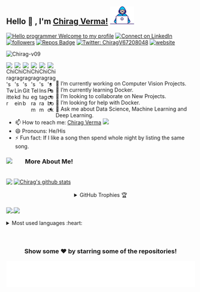 ## Hello 👋 , I'm [Chirag Verma!](https://chiragverma.zyrosite.com/) <img src="https://github.com/Chirag-v09/Chirag-v09/blob/master/Developer.gif" width="65px">


[![Hello programmer Welcome to my profile](https://img.shields.io/badge/Hello,Programmer!-Welcome<3-orange.svg?style=flat&logo=github)](https://github.com/Chirag-v09) <!-- [![Profile](https://Visitor-badge.glitch.me/badge?page_id=Chirag-v09.profileviews-badge)](https://github.com/Chirag-v09) --> [![Connect on LinkedIn](https://img.shields.io/badge/--linkedin?label=LinkedIn&logo=LinkedIn&style=social)](https://www.linkedin.com/in/chirag-v09/) [![followers](https://img.shields.io/github/followers/Chirag-v09?style=social)](https://github.com/Chirag-v09?tab=followers) [![Repos Badge](https://badges.pufler.dev/repos/Chirag-v09)](https://github.com/Chirag-v09?tab=repositories) [![Twitter: ChiragV67208048](https://img.shields.io/twitter/follow/ChiragV67208048?style=social)](https://twitter.com/ChiragV67208048) [![website](https://img.shields.io/badge/PortfolioWebsite-chiragverma.zyrosite.com-2648ff?style=flat-square&logo=google-chrome)](https://chiragverma.zyrosite.com/)
<p align="left"> <img src="https://komarev.com/ghpvc/?username=Chirag-v09&label=Views&color=blue&style=plastic" alt="Chirag-v09" /> </p>

<a href="https://twitter.com/ChiragV67208048">
  <img align="left" alt="Chirag's Twitter" width="22px" src="https://cdn.jsdelivr.net/npm/simple-icons@v3/icons/twitter.svg" />
</a>
<a href="https://www.linkedin.com/in/chirag-verma-205005159/">
  <img align="left" alt="Chirag's Linkdein" width="22px" src="https://cdn.jsdelivr.net/npm/simple-icons@v3/icons/linkedin.svg" />
</a>
<a href="https://github.com/Chirag-v09">
  <img align="left" alt="Chirag's Github" width="22px" src="https://cdn.jsdelivr.net/npm/simple-icons@v3/icons/github.svg" />
</a>
<a href="https://t.me/Chiragv09">
  <img align="left" alt="Chirag's Telegram" width="22px" src="https://cdn.jsdelivr.net/npm/simple-icons@v3/icons/telegram.svg" />
</a>
<a href="https://www.instagram.com/chirag_v09/">
  <img align="left" alt="Chirag's Instagram" width="22px" src="https://cdn.jsdelivr.net/npm/simple-icons@v3/icons/instagram.svg" />
</a>
<a href="https://www.facebook.com/chiragverma09/">
  <img align="left" alt="Chirag's Facebook" width="22px" src="https://cdn.jsdelivr.net/npm/simple-icons@v3/icons/facebook.svg" />
</a>

<br/>
<br/>

<!--
**Chirag-v09/Chirag-v09** is a ✨ _special_ ✨ repository because its `README.md` (this file) appears on your GitHub profile. -->

- 🔭 I’m currently working on Computer Vision Projects.
- 🌱 I’m currently learning Docker.
- 👯 I’m looking to collaborate on New Projects.
- 🤔 I’m looking for help with Docker.
- 💬 Ask me about Data Science, Machine Learning and Deep Learning.
- 📫 How to reach me: <a href="https://www.linkedin.com/in/chirag-verma-205005159/">Chirag Verma</a> <a href="mailto:cv091998@gmail.com"> <img src="https://img.icons8.com/fluent/48/000000/gmail.png" width="22px"/></a>
- 😄 Pronouns: He/His
- ⚡ Fun fact: If I like a song then spend whole night by listing the same song.

<h3>More About Me! <img align='left' img src="https://media.giphy.com/media/26n7b7PjSOZJwVCmY/giphy.gif" width="50"></h3>
<br>


<!-- [![GitHub Chirag-v09](https://img.shields.io/github/followers/Chirag-v09?label=follow&style=social)](https://github.com/Chirag-v09) -->
<!-- [![Linkedin: chirag verma 205005159](https://img.shields.io/badge/-chirag-verma-205005159-blue?style=flat-square&logo=Linkedin&logoColor=white&link=https://www.linkedin.com/in/chirag-verma-205005159/)](https://www.linkedin.com/in/chirag-verma-205005159/) -->



<img align="center" src="https://github-readme-streak-stats.herokuapp.com/?user=Chirag-v09&theme=dark&custom_title=streak-stats&hide_border=true&layout=compact" />

<a href="https://github.com/Chirag-v09">
 <img align="center" src="https://github-readme-stats.vercel.app/api?username=Chirag-v09&show_icons=true&theme=dark&line_height=27" alt="Chirag's github stats"/>
</a>

<br>
<br>

<details align="center">
  <summary>GitHub Trophies 🏆</summary>
<p align="center">
  <a href="https://github.com/ryo-ma/github-profile-trophy" target="_blank">
    <img src="https://github-profile-trophy.vercel.app/?username=Chirag-v09&theme=juicyfresh&layout=compact&title_color=00FF00"/>
  </a>
</p>
</details>

<br>
<a href="https://github.com/Chirag-v09/Sign-Language-Detection">
  <img align="center" src="https://github-readme-stats.vercel.app/api/pin/?username=Chirag-v09&repo=Sign-Language-Detection&theme=dark" />
</a>
<a href="https://github.com/Chirag-v09/Video-Classification">
  <img align="center" src="https://github-readme-stats.vercel.app/api/pin/?username=Chirag-v09&repo=Video-Classification&theme=dark" />
</a>

<br>
<br>

<details>
  <summary>Most used languages :heart: </summary>

<p><img align="left" src="https://github-readme-stats.vercel.app/api/top-langs/?username=Chirag-v09&title_color=FF69B4&custom_title=Most Used Languages :D &layout=compact&theme=highcontrast&langs_count=10" alt="kushal997-das" /></p>
</details> <br>
<br>


<div align="center">

### Show some ❤️ by starring some of the repositories!

</div>

<img align='center'  height="70" alt="Thanks" width="100%" src="https://github.com/Chirag-v09/Chirag-v09/blob/master/marquee.svg"/>
